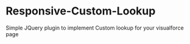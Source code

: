 # Responsive-Custom-Lookup
Simple JQuery plugin to implement Custom lookup for your visualforce page
